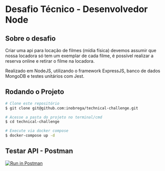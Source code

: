 # Desafio Técnico - Desenvolvedor Node

## Sobre o desafio

Criar uma api para locação de filmes (mídia física) devemos assumir que nossa locadora só
tem um exemplar de cada filme, é possível realizar a reserva online e retirar o filme na locadora.

Realizado em NodeJS, utilizando o framework ExpressJS, banco de dados MongoDB e testes unitários com Jest.

## Rodando o Projeto

````bash
# Clone este repositório
$ git clone git@github.com:inobrega/technical-challenge.git

# Acesse a pasta do projeto no terminal/cmd
$ cd technical-challenge

# Execute via docker compose
$ docker-compose up -d
````

## Testar API - Postman

[![Run in Postman](https://run.pstmn.io/button.svg)](https://app.getpostman.com/run-collection/3395467-9d6a8297-2aa9-410a-b727-ca81e5d34848?action=collection%2Ffork&source=rip_markdown&collection-url=entityId%3D3395467-9d6a8297-2aa9-410a-b727-ca81e5d34848%26entityType%3Dcollection%26workspaceId%3Ddb070bff-8eed-4420-a858-f22a18318524)